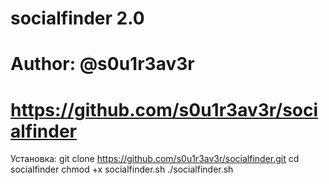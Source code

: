 # socialfinder 2.0
# Author: @s0u1r3av3r
# https://github.com/s0u1r3av3r/socialfinder
Установка:
git clone https://github.com/s0u1r3av3r/socialfinder.git
cd socialfinder
chmod +x socialfinder.sh
./socialfinder.sh
